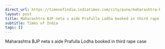 ```yaml
---
direct_url: https://timesofindia.indiatimes.com/city/pune/maharashtra-bjp-netas-aide-prafulla-lodha-named-in-honeytrap-op-booked-in-third-rape-case-threatened-survivor-with-job-loss/articleshow/122849431.cms
layout: post
title: Maharashtra BJP neta s aide Prafulla Lodha booked in third rape case
subtitle: Times of India
tags: []
---
```


Maharashtra BJP neta s aide Prafulla Lodha booked in third rape case
